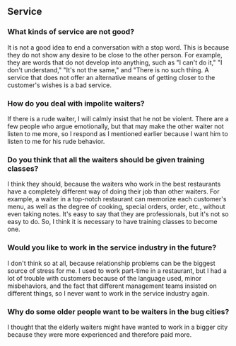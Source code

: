 ## Service

### What kinds of service are not good?

It is not a good idea to end a conversation with a stop word.
This is because they do not show any desire to be close to the other person.
For example, they are words that do not develop into anything, such as "I can't do it," "I don't understand," "It's not the same," and "There is no such thing. 
A service that does not offer an alternative means of getting closer to the customer's wishes is a bad service.

### How do you deal with impolite waiters?
If there is a rude waiter, I will calmly insist that he not be violent. There are a few people who argue emotionally, but that may make the other waiter not listen to me more, so I respond as I mentioned earlier because I want him to listen to me for his rude behavior.


### Do you think that all the waiters should be given training classes?

I think they should, because the waiters who work in the best restaurants have a completely different way of doing their job than other waiters.
For example, a waiter in a top-notch restaurant can memorize each customer's menu, as well as the degree of cooking, special orders, order, etc., without even taking notes. It's easy to say that they are professionals, but it's not so easy to do. So, I think it is necessary to have training classes to become one.

### Would you like to work in the service industry in the future?

 I don't think so at all, because relationship problems can be the biggest source of stress for me.
 I used to work part-time in a restaurant, but I had a lot of trouble with customers because of the language used, minor misbehaviors, and the fact that different management teams insisted on different things, so I never want to work in the service industry again.
 

### Why do some older people want to be waiters in the bug cities?

I thought that the elderly waiters might have wanted to work in a bigger city because they were more experienced and therefore paid more.

